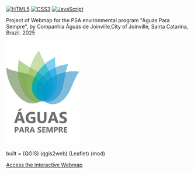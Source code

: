 [![HTML5](https://img.shields.io/badge/HTML5-%23E34F26.svg?logo=HTML5&logoColor=white)](https://developer.mozilla.org/docs/Web/HTML)
[![CSS3](https://img.shields.io/badge/CSS3-%231572B6.svg?logo=CSS3&logoColor=white)](https://developer.mozilla.org/docs/Web/CSS)
[![JavaScript](https://img.shields.io/badge/JavaScript-%23F7DF1E.svg?logo=JavaScript&logoColor=black)](https://developer.mozilla.org/docs/Web/JavaScript)

Project of Webmap for the PSA environmental program "Águas Para Sempre", by Companhia Águas de Joinville,City of Joinville, Santa Catarina, Brazil. 2025

<img src="docs/images/LOGOPSA.png" alt="Águas para Sempre" width="200"/>

built = (QGIS) (qgis2web) (Leaflet) (mod)

[Access the interactive Webmap]([https://kongvinter.github.io/-guasparasempreMAPA/)
